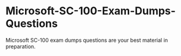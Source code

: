 # Microsoft-SC-100-Exam-Dumps-Questions
Microsoft SC-100 exam dumps questions are your best material in preparation.
